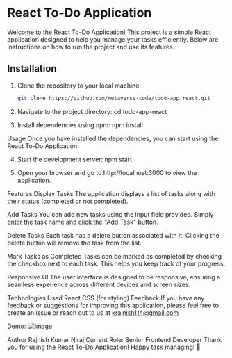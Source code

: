 # React To-Do Application

Welcome to the React To-Do Application! This project is a simple React application designed to help you manage your tasks efficiently. Below are instructions on how to run the project and use its features.

## Installation

1. Clone the repository to your local machine:

   ```bash
   git clone https://github.com/metaverse-code/todo-app-react.git

2. Navigate to the project directory:
cd todo-app-react


3. Install dependencies using npm:
npm install


Usage
Once you have installed the dependencies, you can start using the React To-Do Application.

4. Start the development server:
npm start

5. Open your browser and go to http://localhost:3000 to view the application.


Features
Display Tasks
The application displays a list of tasks along with their status (completed or not completed).

Add Tasks
You can add new tasks using the input field provided. Simply enter the task name and click the "Add Task" button.

Delete Tasks
Each task has a delete button associated with it. Clicking the delete button will remove the task from the list.

Mark Tasks as Completed
Tasks can be marked as completed by checking the checkbox next to each task. This helps you keep track of your progress.

Responsive UI
The user interface is designed to be responsive, ensuring a seamless experience across different devices and screen sizes.

Technologies Used
React
CSS (for styling)
Feedback
If you have any feedback or suggestions for improving this application, please feel free to create an issue or reach out to us at krajnish114@gmail.com

Demo:
![image](https://github.com/metaverse-code/todo-app-react/assets/133573539/dc3e59d3-cb76-45ec-952a-4c3d18358e47)



Author
Rajnish Kumar Niraj
Current Role: Senior Frontend Developer
Thank you for using the React To-Do Application! Happy task managing! 🚀



